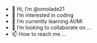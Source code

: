 - 👋 Hi, I’m @omolade21
- 👀 I’m interested in coding 
- 🌱 I’m currently learning AI/Ml
- 💞️ I’m looking to collaborate on ...
- 📫 How to reach me ...

<!---
omolade21/omolade21 is a ✨ special ✨ repository because its `README.md` (this file) appears on your GitHub profile.
You can click the Preview link to take a look at your changes.
--->
